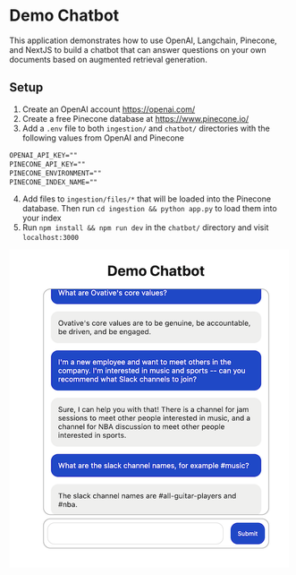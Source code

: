 # Demo Chatbot

This application demonstrates how to use OpenAI, Langchain, Pinecone, and NextJS to build a
chatbot that can answer questions on your own documents based on augmented retrieval generation.

## Setup

1. Create an OpenAI account https://openai.com/
2. Create a free Pinecone database at https://www.pinecone.io/
3. Add a `.env` file to both `ingestion/` and `chatbot/` directories with the following values from OpenAI and Pinecone

```
OPENAI_API_KEY=""
PINECONE_API_KEY=""
PINECONE_ENVIRONMENT=""
PINECONE_INDEX_NAME=""
```

4. Add files to `ingestion/files/*` that will be loaded into the Pinecone database. Then run `cd ingestion && python app.py` to load them into your index
5. Run `npm install && npm run dev` in the `chatbot/` directory and visit `localhost:3000`

![Chatbot Image](./chatbot.png)
